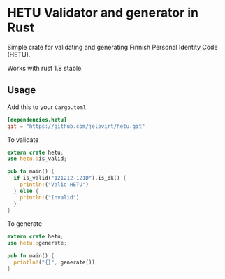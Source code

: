 # HETU Validator and generator in Rust

Simple crate for validating and generating Finnish Personal Identity Code (HETU).

Works with rust 1.8 stable.

##  Usage

Add this to your `Cargo.toml`

```toml
[dependencies.hetu]
git = "https://github.com/jelovirt/hetu.git"
```
To validate

```rust
extern crate hetu;
use hetu::is_valid;

pub fn main() {
  if is_valid("121212-121D").is_ok() {
    println!("Valid HETU")
  } else {
    println!("Invalid")
  }
}
```

To generate

```rust
extern crate hetu;
use hetu::generate;

pub fn main() {
  println!("{}", generate())
}
```
